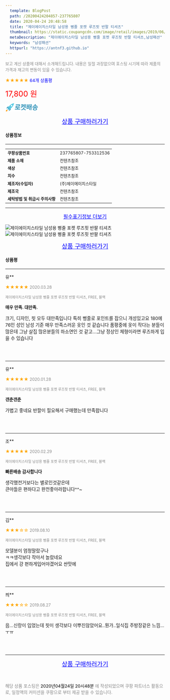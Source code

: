```yaml
---
  template: BlogPost
  path: /20200424204857-237765807
  date: 2020-04-24 20:48:58
  title: "제이에이치스타일 남성용 삥줄 포켓 루즈핏 반팔 티셔츠"
  thumbnail: https://static.coupangcdn.com/image/retail/images/2019/06/10/15/3/0e941277-a9bd-4b42-a7bc-2621468babde.jpg
  metaDescription: "제이에이치스타일 남성용 삥줄 포켓 루즈핏 반팔 티셔츠,남성패션"
  keywords: "남성패션"
  httpurl: "https://antnf3.github.io"
---
```

  
<span style="color: #888;font-size:0.8rem">보고 계신 상품에 대해서 소개해드립니다.
내용은 일절 과장없으며 포스팅 시기에 따라 제품의 가격과 재고의 변동이 있을 수 있습니다.</span>
  
<span style="color: orange;">★★★★★</span> <span style="color: blue;font-size: 0.85rem;">64개 상품평</span>

<span style="font-size: 0.9rem"></span> 

<span style="color: red;font-size: 1.5rem;">17,800 원</span>

![로켓배송](/assets/rocket_logo.png)

<p align="center"><a href="http://me2.do/5MPaqm09" style="font-size: 1.2rem; color: blue;">상품 구매하러가기</a></p>

#### 상품정보

---

|                  |                       |
| ---------------- | --------------------- |
| **<span style="font-size:0.8rem;">쿠팡상품번호</span>** | <span style="font-size:0.8rem;">237765807-753312536</span> |
| **<span style="font-size:0.8rem;">제품 소재</span>**    | <span style="font-size:0.8rem;">컨텐츠참조</span>        |
| **<span style="font-size:0.8rem;">색상</span>**    | <span style="font-size:0.8rem;">컨텐츠참조</span>        |
| **<span style="font-size:0.8rem;">치수</span>**    | <span style="font-size:0.8rem;">컨텐츠참조</span>        |
| **<span style="font-size:0.8rem;">제조자(수입자)</span>**    | <span style="font-size:0.8rem;">(주)제이에이치스타일</span>        |
| **<span style="font-size:0.8rem;">제조국</span>**    | <span style="font-size:0.8rem;">컨텐츠참조</span>        |
| **<span style="font-size:0.8rem;">세탁방법 및 취급시 주의사항</span>**    | <span style="font-size:0.8rem;">컨텐츠참조</span>        |




---

<p align="center"><a href="http://me2.do/5MPaqm09" style="font-size: 1rem; color: blue;">필수표기정보 더보기</a></p>

![제이에이치스타일 남성용 삥줄 포켓 루즈핏 반팔 티셔츠](http://thumbnail7.coupangcdn.com/thumbnails/remote/q89/image/product/content/vendorItem/2019/09/25/753312536/5c2fb8ba-199b-45c6-8afe-0f3013780519.jpg)
![제이에이치스타일 남성용 삥줄 포켓 루즈핏 반팔 티셔츠](http://thumbnail10.coupangcdn.com/thumbnails/remote/q89/image/retail/images/2019/06/11/10/2/9f2914f6-18d7-4fc7-9274-4399117b51ee.jpg)

<p align="center"><a href="http://me2.do/5MPaqm09" style="font-size: 1.2rem; color: blue;">상품 구매하러가기</a></p>

#### 상품평
  
---
  
유**
    
<span style="color: orange;">★★★★★</span> <span style="font-size:0.8rem;color: #888;">2020.03.28</span>
    
<span style="color: #888;font-size:0.7rem">제이에이치스타일 남성용 삥줄 포켓 루즈핏 반팔 티셔츠, FREE, 블랙</span>
    
<span style="font-size:0.85rem">**매우 만족. 대만족.**</span>
    
<span style="font-size: 0.9rem;">크기, 디자인, 핏 모두 대만족입니다 특히 삥줄로 포인트를 잡으니 개성있고요 180에 76인 성인 남성 기준 매우 만족스러운 옷인 것 같습니다 품평중에 옷이 작다는 분들이 많은데 그냥 살집 많은분들의 하소연인 것 같고...그냥 정상인 체형이라면 루즈하게 입을 수 있습니다</span>
    
<br>
<br>

---
  
유**
    
<span style="color: orange;">★★★★★</span> <span style="font-size:0.8rem;color: #888;">2020.01.28</span>
    
<span style="color: #888;font-size:0.7rem">제이에이치스타일 남성용 삥줄 포켓 루즈핏 반팔 티셔츠, FREE, 블랙</span>
    
<span style="font-size:0.85rem">**갠춘갠춘**</span>
    
<span style="font-size: 0.9rem;">가볍고 좋네요 반팔이 필요해서 구매했는데 만족합니다</span>
    
<br>
<br>

---
  
조**
    
<span style="color: orange;">★★★★★</span> <span style="font-size:0.8rem;color: #888;">2020.02.29</span>
    
<span style="color: #888;font-size:0.7rem">제이에이치스타일 남성용 삥줄 포켓 루즈핏 반팔 티셔츠, FREE, 블랙</span>
    
<span style="font-size:0.85rem">**빠른배송 감사합니다**</span>
    
<span style="font-size: 0.9rem;">생각했전거보다는 별로인것같은데<br/>큰아들은 편하다고 완전좋아라합니다^^~</span>
    
<br>
<br>

---
  
김**
    
<span style="color: orange;">★★★☆☆</span> <span style="font-size:0.8rem;color: #888;">2019.08.10</span>
    
<span style="color: #888;font-size:0.7rem">제이에이치스타일 남성용 삥줄 포켓 루즈핏 반팔 티셔츠, FREE, 블랙</span>
    

    
<span style="font-size: 0.9rem;">모델분이 엄청말랐구나<br/>ㅋㅋ생각보다 작아서 놀랐네요<br/>집에서 걍 편하게입어야겠어요 싼맛에</span>
    
<br>
<br>

---
  
쯰**
    
<span style="color: orange;">★★★☆☆</span> <span style="font-size:0.8rem;color: #888;">2019.08.27</span>
    
<span style="color: #888;font-size:0.7rem">제이에이치스타일 남성용 삥줄 포켓 루즈핏 반팔 티셔츠, FREE, 블랙</span>
    

    
<span style="font-size: 0.9rem;">음...신랑이 입었는데 핏이 생각보다 이뿌진않았어요..뭔가..일식집 주방장같은 느낌...ㅜㅠ</span>
    
<br>
<br>


  
---
  
<p align="center"><a href="http://me2.do/5MPaqm09" style="font-size: 1.2rem; color: blue;">상품 구매하러가기</a></p>
  
<br>
  
<span style="font-size: 0.85rem; color: #888;">해당 상품 포스팅은 <span style="color: #000;"> 2020년04월24일 20시48분 </span> 에 작성되었으며 쿠팡 파트너스 활동으로, 일정액의 커미션을 쿠팡으로 부터 제공 받을 수 있습니다.</span>